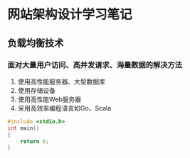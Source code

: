 # 网站架构设计学习笔记

## 负载均衡技术

### 面对大量用户访问、高并发请求、海量数据的解决方法
1. 使用高性能服务器、大型数据库
2. 使用存储设备
3. 使用高性能Web服务器
5. 采用高效率编程语言如Go、Scala

```cpp
#include <stdio.h>
int main()
{
	return 0;
}